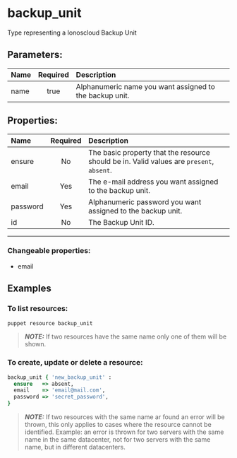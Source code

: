 # backup_unit

Type representing a Ionoscloud Backup Unit

## Parameters:

| Name | Required | Description |
| :--- | :-: | :--- |
| name | true | Alphanumeric name you want assigned to the backup unit.   |

## Properties:

| Name | Required | Description |
| :--- | :-: | :--- |
| ensure | No | The basic property that the resource should be in.  Valid values are `present`, `absent`.  |
| email | Yes | The e-mail address you want assigned to the backup unit.   |
| password | Yes | Alphanumeric password you want assigned to the backup unit.   |
| id | No | The Backup Unit ID.   |
***


### Changeable properties:

* email


## Examples

### To list resources:
```bash
puppet resource backup_unit
```
> **_NOTE:_** If two resources have the same name only one of them will be shown.


### To create, update or delete a resource:

```ruby
backup_unit { 'new_backup_unit' :
  ensure   => absent,
  email    => 'email@mail.com',
  password => 'secret_password',
}

```
> **_NOTE:_** If two resources with the same name ar found an error will be thrown, this only applies to cases where the resource cannot be identified. Example: an error is thrown for two servers with the same name in the same datacenter, not for two servers with the same name, but in different datacenters.

